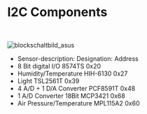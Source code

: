 <h1>I2C Components</h1>
</br>

![blockschaltbild_asus](https://user-images.githubusercontent.com/36192933/50402418-cd28c200-0796-11e9-9640-227eb9b0f348.png)

- Sensor-description: 	Designation:    	Address
- 8 Bit digital I/O 	8574TS 	0x20
- Humidity/Temperature 	HIH-6130 	0x27
- Light 	TSL2561T 	0x39
- 4 A/D + 1 D/A Converter 	PCF8591T 	0x48
- 1 A/D Converter 18Bit 	MCP3421 	0x68
- Air Pressure/Temperature   	MPL115A2 	0x60
